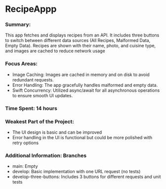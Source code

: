 # RecipeAppp

### Summary: 
This app fetches and displays recipes from an API. It includes three buttons to switch between different data sources (All Recipes, Malformed Data, Empty Data). Recipes are shown with their name, photo, and cuisine type, and images are cached to reduce network usage

### Focus Areas: 
- Image Caching: Images are cached in memory and on disk to avoid redundant requests.
- Error Handling: The app gracefully handles malformed and empty data.
- Swift Concurrency: Utilized async/await for all asynchronous operations to ensure smooth UI updates.

### Time Spent: 14 hours

### Weakest Part of the Project: 
- The UI design is basic and can be improved
- Error handling in the UI is functional but could be more polished with retry options

### Additional Information: Branches
- main: Empty
- develop: Basic implementation with one URL request (no tests)
- develop-three-buttons: Includes 3 buttons for different requests and unit tests
